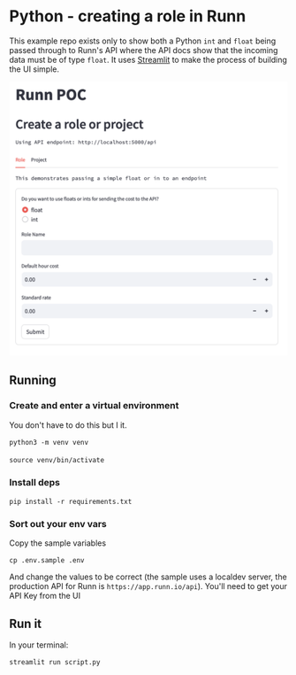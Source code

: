 # Python - creating a role in Runn

This example repo exists only to show both a Python `int` and `float` being passed
through to Runn's API where the API docs show that the incoming data must be of type
`float`. It uses [Streamlit](https://streamlit.io/) to make the process of building
the UI simple. 

![Screeshot](assets/screen.png)

## Running

### Create and enter a virtual environment 

You don't have to do this but I  it.

```
python3 -m venv venv

source venv/bin/activate
```

### Install deps

```
pip install -r requirements.txt
```

### Sort out your env vars

Copy the sample variables

```
cp .env.sample .env
```

And change the values to be correct (the sample uses a localdev server, the production
API for Runn is `https://app.runn.io/api`). You'll need to get your API Key from the
UI

## Run it

In your terminal:

```
streamlit run script.py
``````


